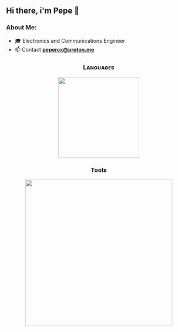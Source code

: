 ## Hi there, i'm Pepe 👋

### About Me:
- 🎓 Electronics and Communications Engineer
- 📫 Contact **pepercx@proton.me**

<!--Languages and Tools Section-->       
<h3 align="center">Lᴀɴɢᴜᴀɢᴇs</h3> 
<p align="center">
<img width="220px"  src="https://skillicons.dev/icons?i=py,js,cs,bash&perline=4"  />
</p>
<h3 align="center">Tools</h3>
<p align="center">
<img width="400px"  src="https://skillicons.dev/icons?i=docker,postgres,firebase,figma,godot,linux,postman&perline=10"  />
</p>
